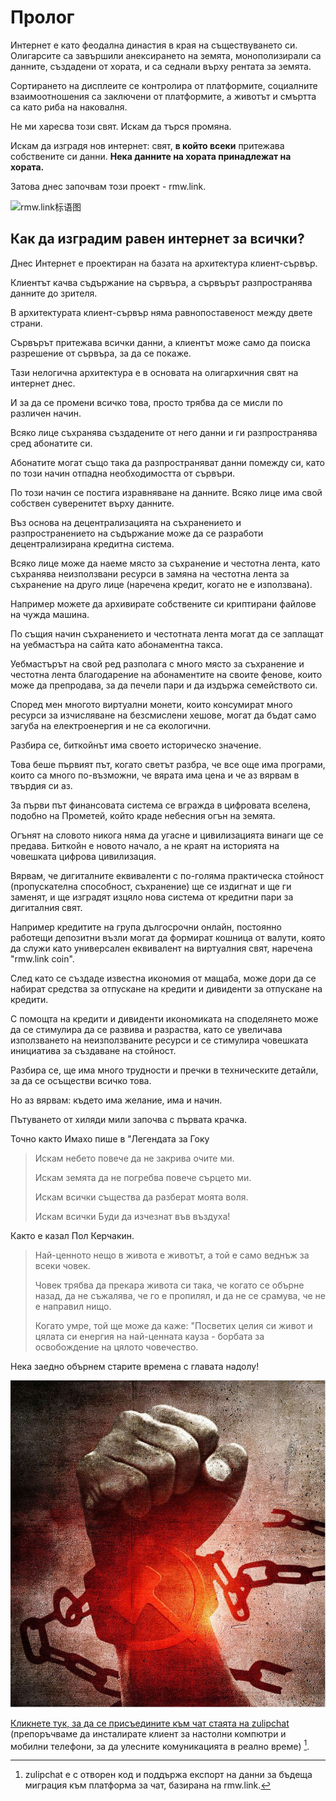 # Пролог

Интернет е като феодална династия в края на съществуването си. Олигарсите са завършили анексирането на земята, монополизирали са данните, създадени от хората, и са седнали върху рентата за земята.

Сортирането на дисплеите се контролира от платформите, социалните взаимоотношения са заключени от платформите, а животът и смъртта са като риба на наковалня.

Не ми харесва този свят. Искам да търся промяна.

Искам да изградя нов интернет: свят, **в който всеки** притежава собствените си данни. **Нека данните на хората принадлежат на хората.**

Затова днес започвам този проект - rmw.link.

![rmw.link标语图](/slogan.svg)

## Как да изградим равен интернет за всички?

Днес Интернет е проектиран на базата на архитектура клиент-сървър.

Клиентът качва съдържание на сървъра, а сървърът разпространява данните до зрителя.

В архитектурата клиент-сървър няма равнопоставеност между двете страни.

Сървърът притежава всички данни, а клиентът може само да поиска разрешение от сървъра, за да се покаже.

Тази нелогична архитектура е в основата на олигархичния свят на интернет днес.

И за да се промени всичко това, просто трябва да се мисли по различен начин.

Всяко лице съхранява създадените от него данни и ги разпространява сред абонатите си.

Абонатите могат също така да разпространяват данни помежду си, като по този начин отпадна необходимостта от сървъри.

По този начин се постига изравняване на данните. Всяко лице има свой собствен суверенитет върху данните.

Въз основа на децентрализацията на съхранението и разпространението на съдържание може да се разработи децентрализирана кредитна система.

Всяко лице може да наеме място за съхранение и честотна лента, като съхранява неизползвани ресурси в замяна на честотна лента за съхранение на друго лице (наречена кредит, когато не е използвана).

Например можете да архивирате собствените си криптирани файлове на чужда машина.

По същия начин съхранението и честотната лента могат да се заплащат на уебмастъра на сайта като абонаментна такса.

Уебмастърът на свой ред разполага с много място за съхранение и честотна лента благодарение на абонаментите на своите фенове, които може да препродава, за да печели пари и да издържа семейството си.

Според мен многото виртуални монети, които консумират много ресурси за изчисляване на безсмислени хешове, могат да бъдат само загуба на електроенергия и не са екологични.

Разбира се, биткойнът има своето историческо значение.

Това беше първият път, когато светът разбра, че все още има програми, които са много по-възможни, че вярата има цена и че аз вярвам в твърдия си аз.

За първи път финансовата система се вгражда в цифровата вселена, подобно на Прометей, който краде небесния огън на земята.

Огънят на словото никога няма да угасне и цивилизацията винаги ще се предава. Биткойн е новото начало, а не краят на историята на човешката цифрова цивилизация.

Вярвам, че дигиталните еквиваленти с по-голяма практическа стойност (пропускателна способност, съхранение) ще се издигнат и ще ги заменят, и ще изградят изцяло нова система от кредитни пари за дигиталния свят.

Например кредитите на група дългосрочни онлайн, постоянно работещи депозитни възли могат да формират кошница от валути, която да служи като универсален еквивалент на виртуалния свят, наречена "rmw.link coin".

След като се създаде известна икономия от мащаба, може дори да се набират средства за отпускане на кредити и дивиденти за отпускане на кредити.

С помощта на кредити и дивиденти икономиката на споделянето може да се стимулира да се развива и разраства, като се увеличава използването на неизползваните ресурси и се стимулира човешката инициатива за създаване на стойност.

Разбира се, ще има много трудности и пречки в техническите детайли, за да се осъществи всичко това.

Но аз вярвам: където има желание, има и начин.

Пътуването от хиляди мили започва с първата крачка.

Точно както Имахо пише в "Легендата за Гоку

> Искам небето повече да не закрива очите ми.
> 
> Искам земята да не погребва повече сърцето ми.
> 
> Искам всички същества да разберат моята воля.
> 
> Искам всички Буди да изчезнат във въздуха!

Както е казал Пол Керчакин.

> Най-ценното нещо в живота е животът, а той е само веднъж за всеки човек.
> 
> Човек трябва да прекара живота си така, че когато се обърне назад, да не съжалява, че го е пропилял, и да не се срамува, че не е направил нищо.
> 
> Когато умре, той ще може да каже: "Посветих целия си живот и цялата си енергия на най-ценната кауза - борбата за освобождение на цялото човечество.

Нека заедно обърнем старите времена с главата надолу!

![](https://raw.githubusercontent.com/gcxfd/img/gh-pages/1.jpg)

[Кликнете тук, за да се присъедините към чат стаята на zulipchat](https://rmw.zulipchat.com) (препоръчваме да инсталирате клиент за настолни компютри и мобилни телефони, за да улесните комуникацията в реално време) [^1].

[^1]: zulipchat е с отворен код и поддържа експорт на данни за бъдеща миграция към платформа за чат, базирана на rmw.link.